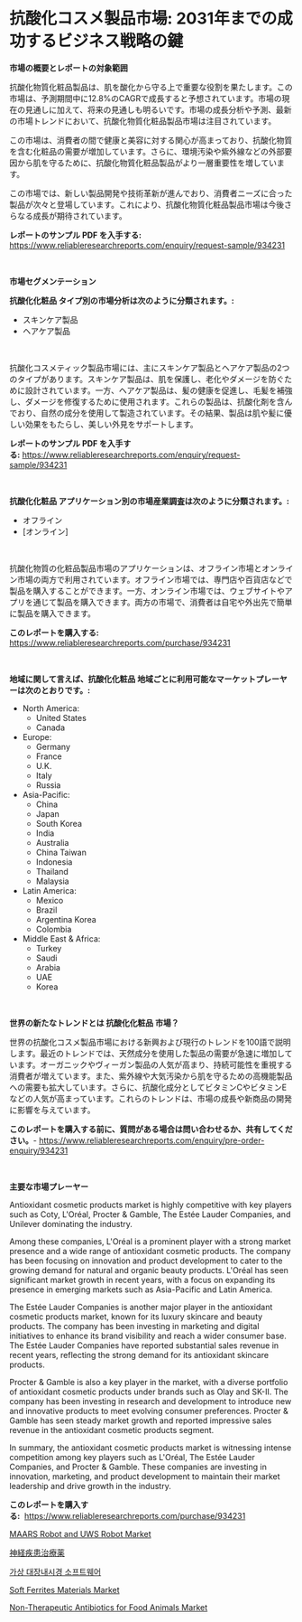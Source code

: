 <p><h1>抗酸化コスメ製品市場: 2031年までの成功するビジネス戦略の鍵</h1></p><p><strong>市場の概要とレポートの対象範囲</strong></p>
<p><p>抗酸化物質化粧品製品は、肌を酸化から守る上で重要な役割を果たします。この市場は、予測期間中に12.8%のCAGRで成長すると予想されています。市場の現在の見通しに加えて、将来の見通しも明るいです。市場の成長分析や予測、最新の市場トレンドにおいて、抗酸化物質化粧品製品市場は注目されています。</p><p>この市場は、消費者の間で健康と美容に対する関心が高まっており、抗酸化物質を含む化粧品の需要が増加しています。さらに、環境汚染や紫外線などの外部要因から肌を守るために、抗酸化物質化粧品製品がより一層重要性を増しています。</p><p>この市場では、新しい製品開発や技術革新が進んでおり、消費者ニーズに合った製品が次々と登場しています。これにより、抗酸化物質化粧品製品市場は今後さらなる成長が期待されています。</p></p>
<p><strong>レポートのサンプル PDF を入手する:</strong> <a href="https://www.reliableresearchreports.com/enquiry/request-sample/934231">https://www.reliableresearchreports.com/enquiry/request-sample/934231</a></p>
<p>&nbsp;</p>
<p><strong>市場セグメンテーション</strong></p>
<p><strong>抗酸化化粧品 タイプ別の市場分析は次のように分類されます。:</strong></p>
<p><ul><li>スキンケア製品</li><li>ヘアケア製品</li></ul></p>
<p>&nbsp;</p>
<p><p>抗酸化コスメティック製品市場には、主にスキンケア製品とヘアケア製品の2つのタイプがあります。スキンケア製品は、肌を保護し、老化やダメージを防ぐために設計されています。一方、ヘアケア製品は、髪の健康を促進し、毛髪を補強し、ダメージを修復するために使用されます。これらの製品は、抗酸化剤を含んでおり、自然の成分を使用して製造されています。その結果、製品は肌や髪に優しい効果をもたらし、美しい外見をサポートします。</p></p>
<p><strong>レポートのサンプル PDF を入手する:</strong>&nbsp;<a href="https://www.reliableresearchreports.com/enquiry/request-sample/934231">https://www.reliableresearchreports.com/enquiry/request-sample/934231</a></p>
<p>&nbsp;</p>
<p><strong> 抗酸化化粧品 アプリケーション別の市場産業調査は次のように分類されます。:</strong></p>
<p><ul><li>オフライン</li><li>[オンライン]</li></ul></p>
<p>&nbsp;</p>
<p><p>抗酸化物質の化粧品製品市場のアプリケーションは、オフライン市場とオンライン市場の両方で利用されています。オフライン市場では、専門店や百貨店などで製品を購入することができます。一方、オンライン市場では、ウェブサイトやアプリを通じて製品を購入できます。両方の市場で、消費者は自宅や外出先で簡単に製品を購入できます。</p></p>
<p><strong>このレポートを購入する:</strong>&nbsp; <a href="https://www.reliableresearchreports.com/purchase/934231">https://www.reliableresearchreports.com/purchase/934231</a></p>
<p>&nbsp;</p>
<p><strong>地域に関して言えば、抗酸化化粧品 地域ごとに利用可能なマーケットプレーヤーは次のとおりです。:</strong></p>
<p><ul>
    <li>
        North America:
        <ul>
            <li>United States</li>
            <li>Canada</li>
        </ul>
    </li>
    <li>
        Europe:
        <ul>
            <li>Germany</li>
            <li>France</li>
            <li>U.K.</li>
            <li>Italy</li>
            <li>Russia</li>
        </ul>
    </li>
    <li>
        Asia-Pacific:
        <ul>
            <li>China</li>
            <li>Japan</li>
            <li>South Korea</li>
            <li>India</li>
            <li>Australia</li>
            <li>China Taiwan</li>
            <li>Indonesia</li>
            <li>Thailand</li>
            <li>Malaysia</li>
        </ul>
    </li>
    <li>
        Latin America:
        <ul>
            <li>Mexico</li>
            <li>Brazil</li>
            <li>Argentina Korea</li>
            <li>Colombia</li>
        </ul>
    </li>
    <li>
        Middle East & Africa:
        <ul>
            <li>Turkey</li>
            <li>Saudi</li>
            <li>Arabia</li>
            <li>UAE</li>
            <li>Korea</li>
        </ul>
    </li>
    </ul></p>
<p>&nbsp;</p>
<p><strong>世界の新たなトレンドとは 抗酸化化粧品 市場？</strong></p>
<p><p>世界の抗酸化コスメ製品市場における新興および現行のトレンドを100語で説明します。最近のトレンドでは、天然成分を使用した製品の需要が急速に増加しています。オーガニックやヴィーガン製品の人気が高まり、持続可能性を重視する消費者が増えています。また、紫外線や大気汚染から肌を守るための高機能製品への需要も拡大しています。さらに、抗酸化成分としてビタミンCやビタミンEなどの人気が高まっています。これらのトレンドは、市場の成長や新商品の開発に影響を与えています。</p></p>
<p><strong>このレポートを購入する前に、質問がある場合は問い合わせるか、共有してください。</strong>- <a href="https://www.reliableresearchreports.com/enquiry/pre-order-enquiry/934231">https://www.reliableresearchreports.com/enquiry/pre-order-enquiry/934231</a></p>
<p>&nbsp;</p>
<p><strong>主要な市場プレーヤー</strong></p>
<p><p>Antioxidant cosmetic products market is highly competitive with key players such as Coty, L'Oréal, Procter & Gamble, The Estée Lauder Companies, and Unilever dominating the industry. </p><p>Among these companies, L'Oréal is a prominent player with a strong market presence and a wide range of antioxidant cosmetic products. The company has been focusing on innovation and product development to cater to the growing demand for natural and organic beauty products. L'Oréal has seen significant market growth in recent years, with a focus on expanding its presence in emerging markets such as Asia-Pacific and Latin America.</p><p>The Estée Lauder Companies is another major player in the antioxidant cosmetic products market, known for its luxury skincare and beauty products. The company has been investing in marketing and digital initiatives to enhance its brand visibility and reach a wider consumer base. The Estée Lauder Companies have reported substantial sales revenue in recent years, reflecting the strong demand for its antioxidant skincare products.</p><p>Procter & Gamble is also a key player in the market, with a diverse portfolio of antioxidant cosmetic products under brands such as Olay and SK-II. The company has been investing in research and development to introduce new and innovative products to meet evolving consumer preferences. Procter & Gamble has seen steady market growth and reported impressive sales revenue in the antioxidant cosmetic products segment.</p><p>In summary, the antioxidant cosmetic products market is witnessing intense competition among key players such as L'Oréal, The Estée Lauder Companies, and Procter & Gamble. These companies are investing in innovation, marketing, and product development to maintain their market leadership and drive growth in the industry.</p></p>
<p><strong>このレポートを購入する:</strong>&nbsp;&nbsp;<a href="https://www.reliableresearchreports.com/purchase/934231">https://www.reliableresearchreports.com/purchase/934231</a></p>
<p><p><a href="https://noble-drawer-34c.notion.site/MAARS-Robot-and-UWS-Robot-Market-Size-Growing-and-Forecasted-for-period-from-2024-2031-and-provide-8378deb33d5648ea8ae5f6ceef466e6d">MAARS Robot and UWS Robot Market</a></p><p><a href="https://github.com/cnnriuez22368/Market-Research-Report-List-1/blob/main/5264021184386.md">神経疾患治療薬</a></p><p><a href="https://github.com/vs10l4sfg5c/Market-Research-Report-List-1/blob/main/1251990184411.md">가상 대장내시경 소프트웨어</a></p><p><a href="https://github.com/RickHolmes3/Market-Research-Report-List-3/blob/main/soft-ferrites-materials-market.md">Soft Ferrites Materials Market</a></p><p><a href="https://issuu.com/reportprime-2/docs/non-therapeutic-antibiotics-for-food-animals-marke">Non-Therapeutic Antibiotics for Food Animals Market</a></p></p>